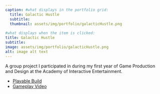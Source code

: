 ```yaml
---
caption: #what displays in the portfolio grid:
  title: Galactic Hustle
  subtitle:
  thumbnail: assets/img/portfolio/galacticHustle.png
  
#what displays when the item is clicked:
title: Galactic Hustle
subtitle: 
image: assets/img/portfolio/galacticHustle.png
alt: image alt text
---
```

A group project I participated in during my first year of Game Production and Design at the Academy of Interactive Entertainment.

- [Playable Build](https://finalsynapse.itch.io/galactic-hustle)
- [Gameplay Video](https://youtu.be/A7mjXFf3f4o)